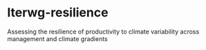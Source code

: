 # lterwg-resilience
Assessing the resilience of productivity to climate variability across management and climate gradients
